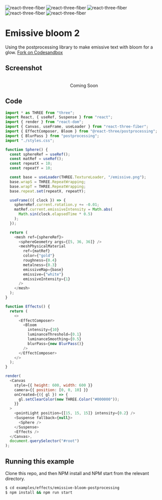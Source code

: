 ![react-three-fiber](https://img.shields.io/badge/dynamic/json?url=https://raw.githubusercontent.com/onion2k/r3f-by-example/develop/examples/effects/emissive-bloom-postprocessing/package.json&label=react-three-fiber&query=$.dependencies['react-three-fiber']&color=green) ![react-three-fiber](https://img.shields.io/badge/dynamic/json?url=https://raw.githubusercontent.com/onion2k/r3f-by-example/develop/examples/effects/emissive-bloom-postprocessing/package.json&label=three&query=$.dependencies['three']&color=green) ![react-three-fiber](https://img.shields.io/badge/dynamic/json?url=https://raw.githubusercontent.com/onion2k/r3f-by-example/develop/examples/effects/emissive-bloom-postprocessing/package.json&label=@react-three/drei&query=$.dependencies['@react-three/drei']&color=green) ![react-three-fiber](https://img.shields.io/badge/dynamic/json?url=https://raw.githubusercontent.com/onion2k/r3f-by-example/develop/examples/effects/emissive-bloom-postprocessing/package.json&label=@react-three/postprocessing&query=$.dependencies['@react-three/postprocessing']&color=green) ![react-three-fiber](https://img.shields.io/badge/dynamic/json?url=https://raw.githubusercontent.com/onion2k/r3f-by-example/develop/examples/effects/emissive-bloom-postprocessing/package.json&label=postprocessing&query=$.dependencies['postprocessing']&color=green)

# Emissive bloom 2

Using the postprocessing library to make emissive text with bloom for a glow. [Fork on Codesandbox](https://githubbox.com/onion2k/r3f-by-example/tree/develop/examples/effects/emissive-bloom-postprocessing)

## Screenshot
<div align="center">
  <br>
    Coming Soon
  <br>
</div>

## Code
```js
import * as THREE from "three";
import React, { useRef, Suspense } from "react";
import { render } from "react-dom";
import { Canvas, useFrame, useLoader } from "react-three-fiber";
import { EffectComposer, Bloom } from "@react-three/postprocessing";
import { BlurPass } from "postprocessing";
import "./styles.css";

function Sphere() {
  const sphereRef = useRef();
  const matRef = useRef();
  const repeatX = 10;
  const repeatY = 10;

  const base = useLoader(THREE.TextureLoader, "/emissive.png");
  base.wrapS = THREE.RepeatWrapping;
  base.wrapT = THREE.RepeatWrapping;
  base.repeat.set(repeatX, repeatY);

  useFrame(({ clock }) => {
    sphereRef.current.rotation.y += -0.01;
    matRef.current.emissiveIntensity = Math.abs(
      Math.sin(clock.elapsedTime * 0.5)
    );
  });

  return (
    <mesh ref={sphereRef}>
      <sphereGeometry args={[5, 36, 36]} />
      <meshPhysicalMaterial
        ref={matRef}
        color={"gold"}
        roughness={0.4}
        metalness={0.3}
        emissiveMap={base}
        emissive={"white"}
        emissiveIntensity={1}
      />
    </mesh>
  );
}

function Effects() {
  return (
    <>
      <EffectComposer>
        <Bloom
          intensity={10}
          luminanceThreshold={0.1}
          luminanceSmoothing={0.5}
          blurPass={new BlurPass()}
        />
      </EffectComposer>
    </>
  );
}

render(
  <Canvas
    style={{ height: 600, width: 600 }}
    camera={{ position: [0, 0, 10] }}
    onCreated={({ gl }) => {
      gl.setClearColor(new THREE.Color("#000000"));
    }}
  >
    <pointLight position={[15, 15, 15]} intensity={0.2} />
    <Suspense fallback={null}>
      <Sphere />
    </Suspense>
    <Effects />
  </Canvas>,
  document.querySelector("#root")
);

```

## Running this example

Clone this repo, and then NPM install and NPM start from the relevant directory.

```bash
$ cd examples/effects/emissive-bloom-postprocessing
$ npm install && npm run start
```